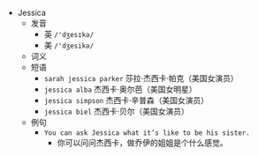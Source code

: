 - Jessica
  - 发音
    - 英 `/'dʒesɪkə/`
    - 美 `/'dʒesikə/`
  - 词义
  - 短语
    - `sarah jessica parker` 莎拉·杰西卡·帕克（美国女演员） 
    - `jessica alba` 杰西卡·奥尔芭（美国女明星） 
    - `jessica simpson` 杰西卡·辛普森（美国女演员） 
    - `jessica biel` 杰西卡·贝尔（美国女演员） 
  - 例句
    - `You can ask Jessica what it’s like to be his sister.`
      - 你可以问问杰西卡，做乔伊的姐姐是个什么感觉。

